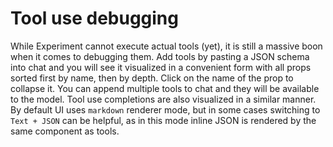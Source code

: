 # Tool use debugging

While Experiment cannot execute actual tools (yet), it is still a massive boon when it comes to debugging them. Add tools by pasting a JSON schema into chat and you will see it visualized in a convenient form with all props sorted first by name, then by depth. Click on the name of the prop to collapse it. You can append multiple tools to chat and they will be available to the model. Tool use completions are also visualized in a similar manner. By default UI uses `markdown` renderer mode, but in some cases switching to `Text + JSON` can be helpful, as in this mode inline JSON is rendered by the same component as tools.